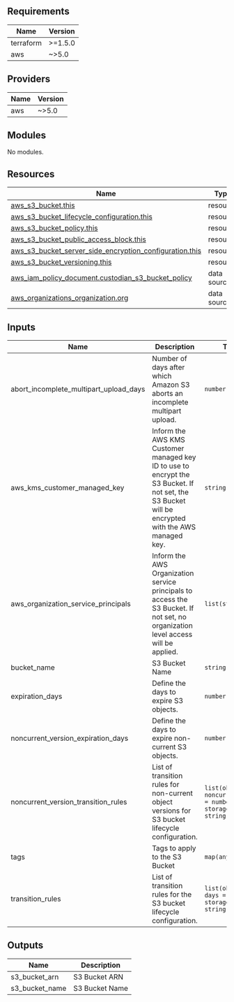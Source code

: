 <!-- BEGIN_TF_DOCS -->
## Requirements

| Name | Version |
|------|---------|
| terraform | >=1.5.0 |
| aws | ~>5.0 |

## Providers

| Name | Version |
|------|---------|
| aws | ~>5.0 |

## Modules

No modules.

## Resources

| Name | Type |
|------|------|
| [aws_s3_bucket.this](https://registry.terraform.io/providers/hashicorp/aws/latest/docs/resources/s3_bucket) | resource |
| [aws_s3_bucket_lifecycle_configuration.this](https://registry.terraform.io/providers/hashicorp/aws/latest/docs/resources/s3_bucket_lifecycle_configuration) | resource |
| [aws_s3_bucket_policy.this](https://registry.terraform.io/providers/hashicorp/aws/latest/docs/resources/s3_bucket_policy) | resource |
| [aws_s3_bucket_public_access_block.this](https://registry.terraform.io/providers/hashicorp/aws/latest/docs/resources/s3_bucket_public_access_block) | resource |
| [aws_s3_bucket_server_side_encryption_configuration.this](https://registry.terraform.io/providers/hashicorp/aws/latest/docs/resources/s3_bucket_server_side_encryption_configuration) | resource |
| [aws_s3_bucket_versioning.this](https://registry.terraform.io/providers/hashicorp/aws/latest/docs/resources/s3_bucket_versioning) | resource |
| [aws_iam_policy_document.custodian_s3_bucket_policy](https://registry.terraform.io/providers/hashicorp/aws/latest/docs/data-sources/iam_policy_document) | data source |
| [aws_organizations_organization.org](https://registry.terraform.io/providers/hashicorp/aws/latest/docs/data-sources/organizations_organization) | data source |

## Inputs

| Name | Description | Type | Default | Required |
|------|-------------|------|---------|:--------:|
| abort\_incomplete\_multipart\_upload\_days | Number of days after which Amazon S3 aborts an incomplete multipart upload. | `number` | `1` | no |
| aws\_kms\_customer\_managed\_key | Inform the AWS KMS Customer managed key ID to use to encrypt the S3 Bucket. If not set, the S3 Bucket will be encrypted with the AWS managed key. | `string` | `""` | no |
| aws\_organization\_service\_principals | Inform the AWS Organization service principals to access the S3 Bucket. If not set, no organization level access will be applied. | `list(string)` | `[]` | no |
| bucket\_name | S3 Bucket Name | `string` | n/a | yes |
| expiration\_days | Define the days to expire S3 objects. | `number` | `360` | no |
| noncurrent\_version\_expiration\_days | Define the days to expire non-current S3 objects. | `number` | `7` | no |
| noncurrent\_version\_transition\_rules | List of transition rules for non-current object versions for S3 bucket lifecycle configuration. | ```list(object({ noncurrent_days = number storage_class = string }))``` | ```[ { "noncurrent_days": 0, "storage_class": "INTELLIGENT_TIERING" } ]``` | no |
| tags | Tags to apply to the S3 Bucket | `map(any)` | `{}` | no |
| transition\_rules | List of transition rules for the S3 bucket lifecycle configuration. | ```list(object({ days = number storage_class = string }))``` | ```[ { "days": 0, "storage_class": "INTELLIGENT_TIERING" } ]``` | no |

## Outputs

| Name | Description |
|------|-------------|
| s3\_bucket\_arn | S3 Bucket ARN |
| s3\_bucket\_name | S3 Bucket Name |
<!-- END_TF_DOCS -->